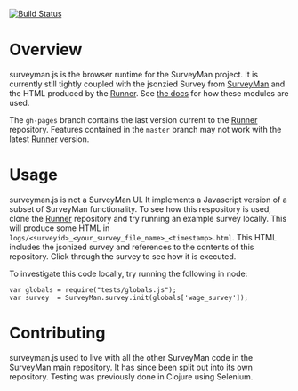 [![Build Status](https://travis-ci.org/SurveyMan/surveyman.js.png?branch=master)](https://travis-ci.org/SurveyMan/surveyman.js)

Overview
========
surveyman.js is the browser runtime for the SurveyMan project. It is currently still tightly coupled with the jsonzied Survey from
[SurveyMan](https://github.com/SurveyMan/SurveyMan) and the HTML produced by the [Runner](https://github.com/SurveyMan/Runner).
See [the docs](http://surveyman.github.io/surveyman.js) for how these modules are used.

The `gh-pages` branch contains the last version current to the [Runner](https://github.com/SurveyMan/Runner) repository. Features contained in the `master` branch may not work with the latest [Runner](https://github.com/SurveyMan/Runner) version.

Usage
=====
surveyman.js is not a SurveyMan UI. It implements a Javascript version of a subset of SurveyMan functionality. To see
how this respository is used, clone the [Runner](https://github.com/SurveyMan/Runner) repository and try running an
example survey locally. This will produce some HTML in `logs/<surveyid>_<your_survey_file_name>_<timestamp>.html`. This
HTML includes the jsonized survey and references to the contents of this repository. Click through the survey to see
how it is executed.

To investigate this code locally, try running the following in node:

```
var globals = require("tests/globals.js");
var survey  = SurveyMan.survey.init(globals['wage_survey']);
```


Contributing
============
surveyman.js used to live with all the other SurveyMan code in the SurveyMan main repository. It has since been split
out into its own repository. Testing was previously done in Clojure using Selenium.
